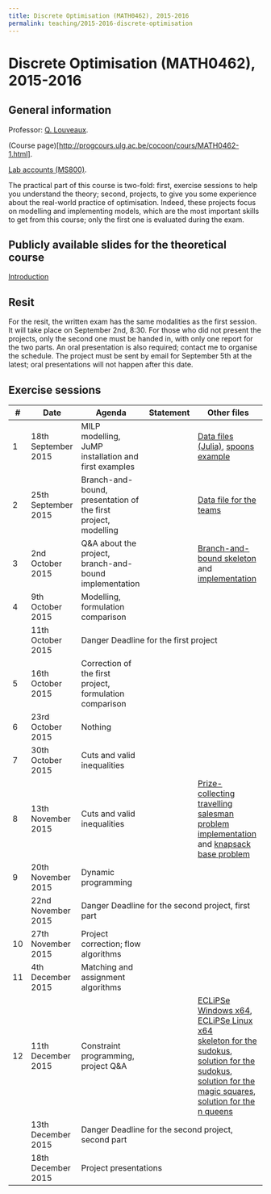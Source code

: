 ```yaml
---
title: Discrete Optimisation (MATH0462), 2015-2016
permalink: teaching/2015-2016-discrete-optimisation
---
```


# Discrete Optimisation (MATH0462), 2015-2016

## General information

Professor: [Q. Louveaux](http://www.montefiore.ulg.ac.be/~louveaux).

(Course page)[http://progcours.ulg.ac.be/cocoon/cours/MATH0462-1.html].

[Lab accounts (MS800)](http://www.student.montefiore.ulg.ac.be/accounts.php).

The practical part of this course is two-fold: first, exercise sessions to help you understand the theory; second, projects, to give you some experience about the real-world practice of optimisation. Indeed, these projects focus on modelling and implementing models, which are the most important skills to get from this course; only the first one is evaluated during the exam.

## Publicly available slides for the theoretical course

[Introduction](/files/math0462-2015/OD_Cours1_2015.pdf)

## Resit 

For the resit, the written exam has the same modalities as the first session. It will take place on September 2nd, 8:30. For those who did not present the projects, only the second one must be handed in, with only one report for the two parts. An oral presentation is also required; contact me to organise the schedule. The project must be sent by email for September 5th at the latest; oral presentations will not happen after this date.

## Exercise sessions

<table>
    <thead>
        <tr>
            <th>#</th>
            <th>Date</th>
            <th>Agenda</th>
            <th>Statement</th>
            <th>Other files</th>
        </tr>
    </thead>
    <tbody>
        <tr>
            <td>1</td>
            <td>18th September 2015</td>
            <td>MILP modelling, JuMP installation and first examples</td>
            <td><a href="http://www.montefiore.ulg.ac.be/~tcuvelier/files/math0462-2015/R1_modelling.pdf"><span class="glyphicon glyphicon-download-alt"></span></a></td>
            <td><a href="http://www.montefiore.ulg.ac.be/~tcuvelier/files/math0462-2015/R1_data.tar">Data files (Julia)</a>, <a href="http://www.montefiore.ulg.ac.be/~tcuvelier/files/math0462-2015/R1_spoons_model.jl">spoons example</a></td>
        </tr>
        <tr>
            <td>2</td>
            <td>25th September 2015</td>
            <td>Branch-and-bound, presentation of the first project, modelling</td>
            <td><a href="http://www.montefiore.ulg.ac.be/~tcuvelier/files/math0462-2015/R2_bnb_modelling.pdf"><span class="glyphicon glyphicon-download-alt"></span></a></td>
            <td><a href="http://www.montefiore.ulg.ac.be/~tcuvelier/files/math0462-2015/R2_teams.jl">Data file for the teams</a></td>
        </tr>
        <tr>
            <td>3</td>
            <td>2nd October 2015</td>
            <td>Q&amp;A about the project, branch-and-bound implementation</td>
            <td><a href="http://www.montefiore.ulg.ac.be/~tcuvelier/files/math0462-2015/R3_bnb.pdf"><span class="glyphicon glyphicon-download-alt"></span></a></td>
            <td><a href="http://www.montefiore.ulg.ac.be/~tcuvelier/files/math0462-2015/R3_bnb_skeleton.jl">Branch-and-bound skeleton</a> and <a href="http://www.montefiore.ulg.ac.be/~tcuvelier/files/math0462-2015/R3_bnb.jl">implementation</a></td>
        </tr>
        <tr>
            <td>4</td>
            <td>9th October 2015</td>
            <td>Modelling, formulation comparison</td>
            <td><a href="http://www.montefiore.ulg.ac.be/~tcuvelier/files/math0462-2015/R4_comparison_modelling.pdf"><span class="glyphicon glyphicon-download-alt"></span></a></td>
            <td></td>
        </tr>
        <tr>
            <td></td>
            <td>11th October 2015</td>
            <td colspan="3"><span class="label label-danger">Danger</span> Deadline for the first project</td>
        </tr>
        <tr>
            <td>5</td>
            <td>16th October 2015</td>
            <td>Correction of the first project, formulation comparison</td>
            <td><a href="http://www.montefiore.ulg.ac.be/~tcuvelier/files/math0462-2015/R5_comparison.pdf"><span class="glyphicon glyphicon-download-alt"></span></a></td>
            <td></td>
        </tr>
        <tr>
            <td>6</td>
            <td>23rd October 2015</td>
            <td>Nothing</td>
            <td></td>
            <td></td>
        </tr>
        <tr>
            <td>7</td>
            <td>30th October 2015</td>
            <td>Cuts and valid inequalities</td>
            <td><a href="http://www.montefiore.ulg.ac.be/~tcuvelier/files/math0462-2015/R7_cuts.pdf"><span class="glyphicon glyphicon-download-alt"></span></a></td>
            <td></td>
        </tr>
        <tr>
            <td>8</td>
            <td>13th November 2015</td>
            <td>Cuts and valid inequalities</td>
            <td><a href="http://www.montefiore.ulg.ac.be/~tcuvelier/files/math0462-2015/R8_cuts.pdf"><span class="glyphicon glyphicon-download-alt"></span></a></td>
            <td><a href="http://www.montefiore.ulg.ac.be/~tcuvelier/files/math0462-2015/R8_pctsp.jl">Prize-collecting travelling salesman problem implementation</a> and <a href="http://www.montefiore.ulg.ac.be/~tcuvelier/files/math0462-2015/R8_knapsack.jl">knapsack base problem</a></td>
        </tr>
        <tr>
            <td>9</td>
            <td>20th November 2015</td>
            <td>Dynamic programming</td>
            <td><a href="http://www.montefiore.ulg.ac.be/~tcuvelier/files/math0462-2015/R9_dp.pdf"><span class="glyphicon glyphicon-download-alt"></span></a></td>
            <td></td>
        </tr>
        <tr>
            <td></td>
            <td>22nd November 2015</td>
            <td colspan="3"><span class="label label-danger">Danger</span> Deadline for the second project, first part</td>
        </tr>
        <tr>
            <td>10</td>
            <td>27th November 2015</td>
            <td>Project correction; flow algorithms</td>
            <td><a href="http://www.montefiore.ulg.ac.be/~tcuvelier/files/math0462-2015/R10_flows.pdf"><span class="glyphicon glyphicon-download-alt"></span></a></td>
            <td></td>
        </tr>
        <tr>
            <td>11</td>
            <td>4th December 2015</td>
            <td>Matching and assignment algorithms</td>
            <td><a href="http://www.montefiore.ulg.ac.be/~tcuvelier/files/math0462-2015/R11_matching.pdf"><span class="glyphicon glyphicon-download-alt"></span></a></td>
            <td></td>
        </tr>
        <tr>
            <td>12</td>
            <td>11th December 2015</td>
            <td>Constraint programming, project Q&amp;A</td>
            <td><a href="http://www.montefiore.ulg.ac.be/~tcuvelier/files/math0462-2015/R12_cp.pdf"><span class="glyphicon glyphicon-download-alt"></span></a></td>
            <td><a href="http://www.mirrorservice.org/sites/eclipseclp.org/Distribution/Current/6.1_216_x86_64_nt/ECLiPSe_6.1_216_x86_64_nt.exe">ECLiPSe Windows x64</a>, <a href="http://www.mirrorservice.org/sites/eclipseclp.org/Distribution/Current/6.1_216_x86_64_linux/eclipse_basic.tgz">ECLiPSe Linux x64</a><br/>
            <a href="http://www.montefiore.ulg.ac.be/~tcuvelier/files/math0462-2015/R12_sudoku.ecl">skeleton for the sudokus</a>, <a href="http://www.montefiore.ulg.ac.be/~tcuvelier/files/math0462-2015/R12_sudoku_solution.ecl">solution for the sudokus</a>, <a href="http://www.montefiore.ulg.ac.be/~tcuvelier/files/math0462-2015/R12_magic_solution.ecl">solution for the magic squares</a>, <a href="http://www.montefiore.ulg.ac.be/~tcuvelier/files/math0462-2015/R12_queens_solution.ecl">solution for the n queens</a></td>
        </tr>
        <tr>
            <td></td>
            <td>13th December 2015</td>
            <td colspan="3"><span class="label label-danger">Danger</span> Deadline for the second project, second part</td>
        </tr>
        <tr>
            <td></td>
            <td>18th December 2015</td>
            <td colspan="3">Project presentations</td>
        </tr>
    </tbody>
</table>